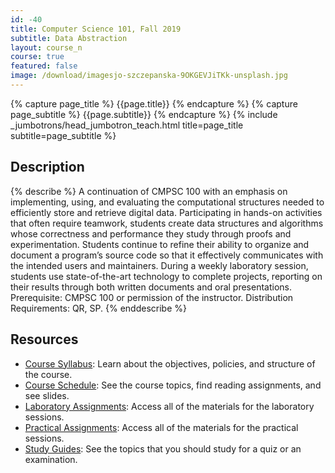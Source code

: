 ```yaml
---
id: -40
title: Computer Science 101, Fall 2019
subtitle: Data Abstraction
layout: course_n
course: true
featured: false
image: /download/imagesjo-szczepanska-9OKGEVJiTKk-unsplash.jpg
---
```


{% capture page_title %} {{page.title}} {% endcapture %}
{% capture page_subtitle %} {{page.subtitle}} {% endcapture %}
{% include _jumbotrons/head_jumbotron_teach.html title=page_title subtitle=page_subtitle %}

## Description

{% describe %}
A continuation of CMPSC 100 with an emphasis on implementing, using, and
evaluating the computational structures needed to efficiently store and retrieve
digital data. Participating in hands-on activities that often require teamwork,
students create data structures and algorithms whose correctness and performance
they study through proofs and experimentation. Students continue to refine their
ability to organize and document a program’s source code so that it effectively
communicates with the intended users and maintainers. During a weekly laboratory
session, students use state-of-the-art technology to complete projects,
reporting on their results through both written documents and oral
presentations. Prerequisite: CMPSC 100 or permission of the instructor.
Distribution Requirements: QR, SP.
{% enddescribe %}

## Resources

<ul>

<li><a href="https://github.com/Allegheny-Computer-Science-101-F2019/cs101-F2019-syllabus/releases/download/cs101F2019-syllabus-0.2.0/cs101F2019_syllabus.pdf"
class="major">Course Syllabus</a>: Learn about the objectives, policies, and structure of the course.</li>

<li><a href="{{site.baseurl}}teaching/cs101F2019/schedule/"
class="major">Course Schedule</a>: See the course topics, find reading assignments, and see slides.</li>

<li><a href="{{site.baseurl}}teaching/cs101F2019/laboratories/"
class="major">Laboratory Assignments</a>: Access all of the materials for the laboratory sessions.</li>

<li><a href="{{site.baseurl}}teaching/cs101F2019/practicals/"
class="major">Practical Assignments</a>: Access all of the materials for the practical sessions.</li>

<li><a href="{{site.baseurl}}teaching/cs101F2019/studyguides/"
class="major">Study Guides</a>: See the topics that you should study for a quiz or an examination.</li>

</ul>
